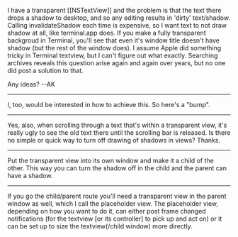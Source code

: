 

I have a transparent [[NSTextView]] and the problem is that the text there drops a shadow to desktop, and so any editing results in 'dirty' text/shadow. Calling invalidateShadow each time is expensive, so I want text to not draw shadow at all, like terminal.app does. If you make a fully transparent backgroud in Terminal, you'll see that even it's window title doesn't have shadow (but the rest of the window does). I assume Apple did something tricky in Terminal textview, but I can't figure out what exactly. Searching archives reveals this question arise again and again over years, but no one did post a solution to that.

Any ideas?
--AK

----
I, too, would be interested in how to achieve this. So here's a "bump".

----
Yes, also, when scrolling through a text that's within a transparent view, it's really ugly to see the old text there until the scrolling bar is released. Is there no simple or quick way to turn off drawing of shadows in views?
Thanks.

----

Put the transparent view into its own window and make it a child of the other. This way you can turn the shadow off in the child and the parent can have a shadow.

----

If you go the child/parent route you'll need a transparent view in the parent window as well, which I call the placeholder view. The placeholder view, depending on how you want to do it, can either post frame changed notifications (for the textview [or its controller] to pick up and act on) or it can be set up to size the textview(/child window) more directly.